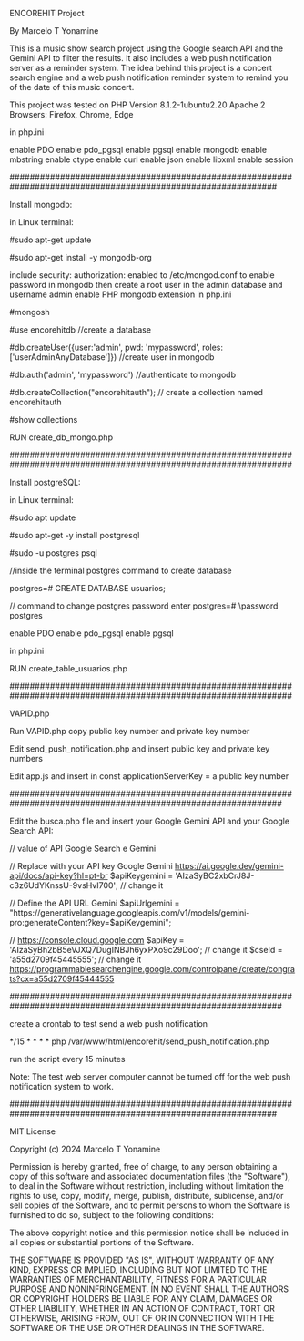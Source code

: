 
ENCOREHIT Project

By Marcelo T Yonamine

This is a music show search project using the Google search API and the Gemini API to filter the results. 
It also includes a web push notification server as a reminder system.
The idea behind this project is a concert search engine and a web push notification reminder system to remind you of the date of this music concert.


This project was tested on PHP Version 8.1.2-1ubuntu2.20
Apache 2
Browsers: Firefox, Chrome, Edge

in php.ini

enable PDO
enable pdo_pgsql
enable pgsql
enable mongodb
enable mbstring
enable ctype
enable curl
enable json
enable libxml
enable session



#############################################################################################################

Install mongodb:

in Linux terminal:

#sudo apt-get update

#sudo apt-get install -y mongodb-org

include security:
authorization: enabled
to /etc/mongod.conf to enable password in mongodb then create a root user in the admin database and username admin
enable PHP mongodb extension in php.ini

#mongosh

#use encorehitdb //create a database

#db.createUser({user:'admin', pwd: 'mypassword', roles:['userAdminAnyDatabase']}) //create user in mongodb

#db.auth('admin', 'mypassword') //authenticate to mongodb

#db.createCollection("encorehitauth"); // create a collection named encorehitauth

#show collections

RUN create_db_mongo.php



################################################################################################################

Install postgreSQL:

in Linux terminal:

#sudo apt update

#sudo apt-get -y install postgresql

#sudo -u postgres psql

//inside the terminal postgres command to create database

postgres=# CREATE DATABASE usuarios;

// command to change postgres password enter
postgres=#  \password postgres

enable PDO
enable pdo_pgsql
enable pgsql

in php.ini

RUN create_table_usuarios.php



################################################################################################################



VAPID.php

Run VAPID.php copy public key number and private key number

Edit send_push_notification.php and insert public key and private key numbers

Edit app.js and insert in const applicationServerKey = a public key number 


##############################################################################################################




Edit the busca.php file and insert your Google Gemini API and your Google Search API:


// value of API Google Search e Gemini

  // Replace with your API key Google Gemini https://ai.google.dev/gemini-api/docs/api-key?hl=pt-br
  $apiKeygemini = 'AIzaSyBC2xbCrJ8J-c3z6UdYKnssU-9vsHvI700'; // change it

  // Define the API URL Gemini
  $apiUrlgemini = "https://generativelanguage.googleapis.com/v1/models/gemini-pro:generateContent?key=$apiKeygemini";


 // https://console.cloud.google.com 
$apiKey = 'AIzaSyBh2bB5eVJXQ7DugINBJh6yxPXo9c29Doo'; // change it
$cseId = 'a55d2709f45445555'; // change it https://programmablesearchengine.google.com/controlpanel/create/congrats?cx=a55d2709f45444555





##############################################################################################################


create a crontab to test send a web push notification

*/15 * * * * php /var/www/html/encorehit/send_push_notification.php

run the script every 15 minutes


Note: The test web server computer cannot be turned off for the web push notification system to work.



#############################################################################################################

MIT License

Copyright (c) 2024 Marcelo T Yonamine

Permission is hereby granted, free of charge, to any person obtaining a copy
of this software and associated documentation files (the "Software"), to deal
in the Software without restriction, including without limitation the rights
to use, copy, modify, merge, publish, distribute, sublicense, and/or sell
copies of the Software, and to permit persons to whom the Software is
furnished to do so, subject to the following conditions:

The above copyright notice and this permission notice shall be included in
all copies or substantial portions of the Software.

THE SOFTWARE IS PROVIDED "AS IS", WITHOUT WARRANTY OF ANY KIND, EXPRESS OR
IMPLIED, INCLUDING BUT NOT LIMITED TO THE WARRANTIES OF MERCHANTABILITY,
FITNESS FOR A PARTICULAR PURPOSE AND NONINFRINGEMENT.  IN NO EVENT SHALL THE
AUTHORS OR COPYRIGHT HOLDERS BE LIABLE FOR ANY CLAIM, DAMAGES OR OTHER
LIABILITY, WHETHER IN AN ACTION OF CONTRACT, TORT OR OTHERWISE, ARISING FROM,
OUT OF OR IN CONNECTION WITH THE SOFTWARE OR THE USE OR OTHER DEALINGS IN
THE SOFTWARE.









